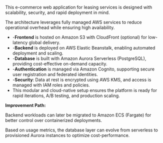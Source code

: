 This e-commerce web application for leasing services is designed with scalability, security, and rapid deployment in mind.

The architecture leverages fully managed AWS services to reduce operational overhead while ensuring high availability.

- -**Frontend** is hosted on Amazon S3 with CloudFront (optional) for low-latency global delivery.
- -**Backend** is deployed on AWS Elastic Beanstalk, enabling automated deployment and scaling.
- -**Database** is built with Amazon Aurora Serverless (PostgreSQL), providing cost-effective on-demand capacity.
- -**Authentication** is managed via Amazon Cognito, supporting secure user registration and federated identities.
- -**Security**: Data at rest is encrypted using AWS KMS, and access is managed with IAM roles and policies.
- This modular and cloud-native setup ensures the platform is ready for rapid iterations, A/B testing, and production scaling.

**Improvement Path:**

 Backend workloads can later be migrated to Amazon ECS (Fargate) for better control over containerized deployments.
 
 Based on usage metrics, the database layer can evolve from serverless to provisioned Aurora instances to optimize cost-performance.


